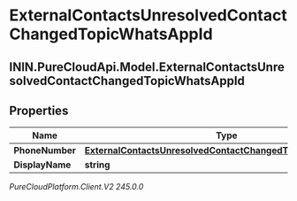 # ExternalContactsUnresolvedContactChangedTopicWhatsAppId

## ININ.PureCloudApi.Model.ExternalContactsUnresolvedContactChangedTopicWhatsAppId

## Properties

|Name | Type | Description | Notes|
|------------ | ------------- | ------------- | -------------|
| **PhoneNumber** | [**ExternalContactsUnresolvedContactChangedTopicPhoneNumber**](ExternalContactsUnresolvedContactChangedTopicPhoneNumber) |  | [optional] |
| **DisplayName** | **string** |  | [optional] |



_PureCloudPlatform.Client.V2 245.0.0_
